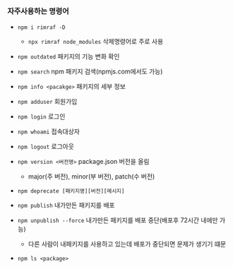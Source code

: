 
### 자주사용하는 명령어

- `npm i rimraf -D`
    - `npx rimraf node_modules` 삭제명령어로 주로 사용

- `npm outdated` 패키지의 기능 변화 확인
- `npm search` npm 패키지 검색(npmjs.com에서도 가능)
- `npm info <pacakge>` 패키지의 세부 정보 
- `npm adduser` 회원가입
- `npm login` 로그인
- `npm whoami` 접속대상자
- `npm logout` 로그아웃
- `npm version <버전명>` package.json 버전을 올림
    - major(주 버전), minor(부 버전), patch(수 버전)
- `npm deprecate [패키지명][버전][메시지]`
- `npm publish` 내가만든 패키지를 배포
- `npm unpublish --force` 내가만든 패키지를 배포 중단(배포후 72시간 내에만 가능)
    - 다른 사람이 내패키지를 사용하고 있는데 배포가 중단되면 문제가 생기기 떄문
- `npm ls <package>` 